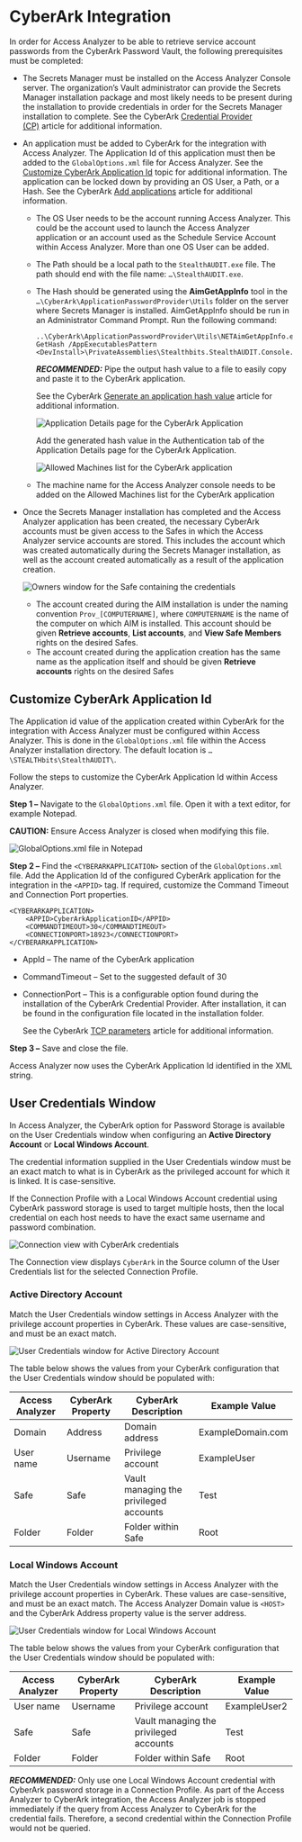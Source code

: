 # CyberArk Integration

In order for Access Analyzer to be able to retrieve service account passwords from the CyberArk
Password Vault, the following prerequisites must be completed:

- The Secrets Manager must be installed on the Access Analyzer Console server. The organization’s
  Vault administrator can provide the Secrets Manager installation package and most likely needs to
  be present during the installation to provide credentials in order for the Secrets Manager
  installation to complete. See the CyberArk
  [Credential Provider (CP)](https://docs.cyberark.com/credential-providers/Latest/en/Content/CP%20and%20ASCP/Installing-CP.htm) article
  for additional information.
- An application must be added to CyberArk for the integration with Access Analyzer. The Application
  Id of this application must then be added to the `GlobalOptions.xml` file for Access Analyzer. See
  the [Customize CyberArk Application Id](#customize-cyberark-application-id) topic for additional
  information. The application can be locked down by providing an OS User, a Path, or a Hash. See
  the CyberArk
  [Add applications](https://docs.cyberark.com/credential-providers/14.0/en/Content/Common/Adding-Applications.htm) article
  for additional information.

    - The OS User needs to be the account running Access Analyzer. This could be the account used to
      launch the Access Analyzer application or an account used as the Schedule Service Account
      within Access Analyzer. More than one OS User can be added.
    - The Path should be a local path to the `StealthAUDIT.exe` file. The path should end with the
      file name: `…\StealthAUDIT.exe`.
    - The Hash should be generated using the **AimGetAppInfo** tool in the
      `…\CyberArk\ApplicationPasswordProvider\Utils` folder on the server where Secrets Manager is
      installed. AimGetAppInfo should be run in an Administrator Command Prompt. Run the following
      command:

        ```
        ..\CyberArk\ApplicationPasswordProvider\Utils\NETAimGetAppInfo.exe GetHash /AppExecutablesPattern <DevInstall>\PrivateAssemblies\Stealthbits.StealthAUDIT.Console.dll
        ```

        **_RECOMMENDED:_** Pipe the output hash value to a file to easily copy and paste it to the
        CyberArk application.

        See the CyberArk
        [Generate an application hash value](https://docs.cyberark.com/credential-providers/Latest/en/Content/CP%20and%20ASCP/Generating-Application-Hash-Value.htm) article
        for additional information.

        ![Application Details page for the CyberArk Application](../../../../../../static/img/product_docs/accessanalyzer/admin/settings/connection/applicationidhash.webp)

        Add the generated hash value in the Authentication tab of the Application Details page for
        the CyberArk Application.

        ![Allowed Machines list for the  CyberArk application](../../../../../../static/img/product_docs/accessanalyzer/admin/settings/connection/allowedmachines.webp)

    - The machine name for the Access Analyzer console needs to be added on the Allowed Machines
      list for the CyberArk application

- Once the Secrets Manager installation has completed and the Access Analyzer application has been
  created, the necessary CyberArk accounts must be given access to the Safes in which the Access
  Analyzer service accounts are stored. This includes the account which was created automatically
  during the Secrets Manager installation, as well as the account created automatically as a result
  of the application creation.

    ![Owners window for the Safe containing the credentials](../../../../../../static/img/product_docs/accessanalyzer/admin/settings/connection/vaultownerswindow.webp)

    - The account created during the AIM installation is under the naming convention
      `Prov_[COMPUTERNAME]`, where `COMPUTERNAME` is the name of the computer on which AIM is
      installed. This account should be given **Retrieve accounts**, **List accounts**, and **View
      Safe Members** rights on the desired Safes.
    - The account created during the application creation has the same name as the application
      itself and should be given **Retrieve accounts** rights on the desired Safes

## Customize CyberArk Application Id

The Application id value of the application created within CyberArk for the integration with Access
Analyzer must be configured within Access Analyzer. This is done in the `GlobalOptions.xml` file
within the Access Analyzer installation directory. The default location is
`…\STEALTHbits\StealthAUDIT\`.

Follow the steps to customize the CyberArk Application Id within Access Analyzer.

**Step 1 –** Navigate to the `GlobalOptions.xml` file. Open it with a text editor, for example
Notepad.

**CAUTION:** Ensure Access Analyzer is closed when modifying this file.

![GlobalOptions.xml file in Notepad](../../../../../../static/img/product_docs/accessanalyzer/admin/settings/connection/globaloptions.webp)

**Step 2 –** Find the `<CYBERARKAPPLICATION>` section of the `GlobalOptions.xml` file. Add the
Application Id of the configured CyberArk application for the integration in the `<APPID>` tag. If
required, customize the Command Timeout and Connection Port properties.

```
<CYBERARKAPPLICATION>
    <APPID>CyberArkApplicationID</APPID>
    <COMMANDTIMEOUT>30</COMMANDTIMEOUT>
    <CONNECTIONPORT>18923</CONNECTIONPORT>
</CYBERARKAPPLICATION>
```

- AppId – The name of the CyberArk application
- CommandTimeout – Set to the suggested default of 30
- ConnectionPort – This is a configurable option found during the installation of the CyberArk
  Credential Provider. After installation, it can be found in the configuration file located in the
  installation folder.

    See the CyberArk
    [TCP parameters](https://docs.cyberark.com/credential-providers/13.0/en/Content/CP%20and%20ASCP/Credential-Provider-Configuration-Files.htm#tcp-parameters) article
    for additional information.

**Step 3 –** Save and close the file.

Access Analyzer now uses the CyberArk Application Id identified in the XML string.

## User Credentials Window

In Access Analyzer, the CyberArk option for Password Storage is available on the User Credentials
window when configuring an **Active Directory Account** or **Local Windows Account**.

The credential information supplied in the User Credentials window must be an exact match to what is
in CyberArk as the privileged account for which it is linked. It is case-sensitive.

If the Connection Profile with a Local Windows Account credential using CyberArk password storage is
used to target multiple hosts, then the local credential on each host needs to have the exact same
username and password combination.

![Connection view with CyberArk credentials](../../../../../../static/img/product_docs/accessanalyzer/admin/settings/connection/usercredentials.webp)

The Connection view displays `CyberArk` in the Source column of the User Credentials list for the
selected Connection Profile.

### Active Directory Account

Match the User Credentials window settings in Access Analyzer with the privilege account properties
in CyberArk. These values are case-sensitive, and must be an exact match.

![User Credentials window for Active Directory Account](../../../../../../static/img/product_docs/accessanalyzer/admin/settings/connection/usercredentialsad.webp)

The table below shows the values from your CyberArk configuration that the User Credentials window
should be populated with:

| Access Analyzer | CyberArk Property | CyberArk Description                   | Example Value     |
| --------------- | ----------------- | -------------------------------------- | ----------------- |
| Domain          | Address           | Domain address                         | ExampleDomain.com |
| User name       | Username          | Privilege account                      | ExampleUser       |
| Safe            | Safe              | Vault managing the privileged accounts | Test              |
| Folder          | Folder            | Folder within Safe                     | Root              |

### Local Windows Account

Match the User Credentials window settings in Access Analyzer with the privilege account properties
in CyberArk. These values are case-sensitive, and must be an exact match. The Access Analyzer Domain
value is `<HOST>` and the CyberArk Address property value is the server address.

![User Credentials window for Local Windows Account](../../../../../../static/img/product_docs/accessanalyzer/admin/settings/connection/usercredentialslocal.webp)

The table below shows the values from your CyberArk configuration that the User Credentials window
should be populated with:

| Access Analyzer | CyberArk Property | CyberArk Description                   | Example Value |
| --------------- | ----------------- | -------------------------------------- | ------------- |
| User name       | Username          | Privilege account                      | ExampleUser2  |
| Safe            | Safe              | Vault managing the privileged accounts | Test          |
| Folder          | Folder            | Folder within Safe                     | Root          |

**_RECOMMENDED:_** Only use one Local Windows Account credential with CyberArk password storage in a
Connection Profile. As part of the Access Analyzer to CyberArk integration, the Access Analyzer job
is stopped immediately if the query from Access Analyzer to CyberArk for the credential fails.
Therefore, a second credential within the Connection Profile would not be queried.
